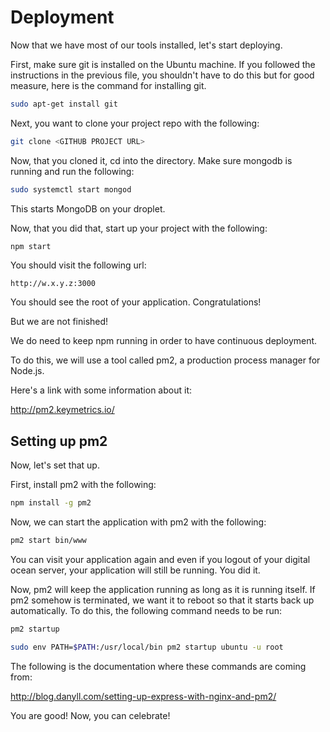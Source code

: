 # Deployment

Now that we have most of our tools installed, let's start deploying.

First, make sure git is installed on the Ubuntu machine. If you followed the instructions in the previous file, you shouldn't have to do this but for good measure, here is the command for installing git.

```bash
sudo apt-get install git
```

Next, you want to clone your project repo with the following:

```bash
git clone <GITHUB PROJECT URL>
```

Now, that you cloned it, cd into the directory. Make sure mongodb is running and run the following:

```bash
sudo systemctl start mongod
```

This starts MongoDB on your droplet.

Now, that you did that, start up your project with the following:

```bash
npm start
```

You should visit the following url:

```
http://w.x.y.z:3000
```

You should see the root of your application. Congratulations!

But we are not finished!

We do need to keep npm running in order to have continuous deployment.

To do this, we will use a tool called pm2, a production process manager for Node.js.

Here's a link with some information about it:

<http://pm2.keymetrics.io/>

## Setting up pm2

Now, let's set that up.

First, install pm2 with the following:

```bash
npm install -g pm2
```

Now, we can start the application with pm2 with the following:

```bash
pm2 start bin/www
```
You can visit your application again and even if you logout of your digital ocean server, your application will still be running. You did it.

Now, pm2 will keep the application running as long as it is running itself. If pm2 somehow is terminated, we want it to reboot so that it starts back up automatically. To do this, the following command needs to be run:

```bash
pm2 startup
```

```bash
sudo env PATH=$PATH:/usr/local/bin pm2 startup ubuntu -u root
```

The following is the documentation where these commands are coming from:

<http://blog.danyll.com/setting-up-express-with-nginx-and-pm2/>

You are good! Now, you can celebrate!
